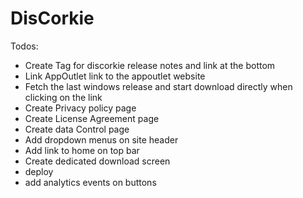 # DisCorkie
Todos:
- Create Tag for discorkie release notes and link at the bottom
- Link AppOutlet link to the appoutlet website
- Fetch the last windows release and start download directly when clicking on the link
- Create Privacy policy page
- Create License Agreement page
- Create data Control page
- Add dropdown menus on site header
- Add link to home on top bar
- Create dedicated download screen
- deploy
- add analytics events on buttons
